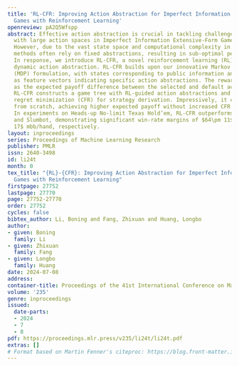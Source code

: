 ```yaml
---
title: 'RL-CFR: Improving Action Abstraction for Imperfect Information Extensive-Form
  Games with Reinforcement Learning'
openreview: pA2Q5Wfspp
abstract: Effective action abstraction is crucial in tackling challenges associated
  with large action spaces in Imperfect Information Extensive-Form Games (IIEFGs).
  However, due to the vast state space and computational complexity in IIEFGs, existing
  methods often rely on fixed abstractions, resulting in sub-optimal performance.
  In response, we introduce RL-CFR, a novel reinforcement learning (RL) approach for
  dynamic action abstraction. RL-CFR builds upon our innovative Markov Decision Process
  (MDP) formulation, with states corresponding to public information and actions represented
  as feature vectors indicating specific action abstractions. The reward is defined
  as the expected payoff difference between the selected and default action abstractions.
  RL-CFR constructs a game tree with RL-guided action abstractions and utilizes counterfactual
  regret minimization (CFR) for strategy derivation. Impressively, it can be trained
  from scratch, achieving higher expected payoff without increased CFR solving time.
  In experiments on Heads-up No-limit Texas Hold’em, RL-CFR outperforms ReBeL’s replication
  and Slumbot, demonstrating significant win-rate margins of $64\pm 11$ and $84\pm
  17$ mbb/hand, respectively.
layout: inproceedings
series: Proceedings of Machine Learning Research
publisher: PMLR
issn: 2640-3498
id: li24t
month: 0
tex_title: "{RL}-{CFR}: Improving Action Abstraction for Imperfect Information Extensive-Form
  Games with Reinforcement Learning"
firstpage: 27752
lastpage: 27770
page: 27752-27770
order: 27752
cycles: false
bibtex_author: Li, Boning and Fang, Zhixuan and Huang, Longbo
author:
- given: Boning
  family: Li
- given: Zhixuan
  family: Fang
- given: Longbo
  family: Huang
date: 2024-07-08
address:
container-title: Proceedings of the 41st International Conference on Machine Learning
volume: '235'
genre: inproceedings
issued:
  date-parts:
  - 2024
  - 7
  - 8
pdf: https://proceedings.mlr.press/v235/li24t/li24t.pdf
extras: []
# Format based on Martin Fenner's citeproc: https://blog.front-matter.io/posts/citeproc-yaml-for-bibliographies/
---
```

